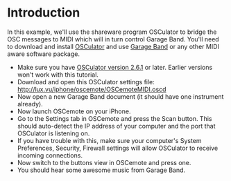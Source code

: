 # Introduction #

In this example, we'll use the shareware program OSCulator to bridge the OSC messages to MIDI which will in turn control Garage Band.  You'll need to download and install [OSCulator](http://www.osculator.net/wiki/Main/Download/) and use [Garage Band](http://www.apple.com/ilife/garageband/) or any other MIDI aware software package.

  * Make sure you have [OSCulator version 2.6.1](http://www.osculator.net/wiki/Main/Download) or later.  Earlier versions won't work with this tutorial.
  * Download and open this OSCulator settings file: http://lux.vu/iphone/oscemote/OSCemoteMIDI.oscd
  * Now open a new Garage Band document (it should have one instrument already).
  * Now launch OSCemote on your iPhone.
  * Go to the Settings tab in OSCemote and press the Scan button.  This should auto-detect the IP address of your computer and the port that OSCulator is listening on.
  * If you have trouble with this, make sure your computer's System Preferences, Security, Firewall settings will allow OSCulator to receive incoming connections.
  * Now switch to the buttons view in OSCemote and press one.
  * You should hear some awesome music from Garage Band.
